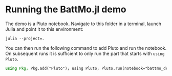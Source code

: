 # Running the BattMo.jl demo
The demo is a Pluto notebook. Navigate to this folder in a terminal, launch Julia and point it to this environment:
```
julia --project=.
```
You can then run the following command to add Pluto and run the notebook. On subsequent runs it is sufficient to only run the part that starts with `using Pluto`.
```julia
using Pkg; Pkg.add("Pluto"); using Pluto; Pluto.run(notebook="battmo_demo.jl")
```
